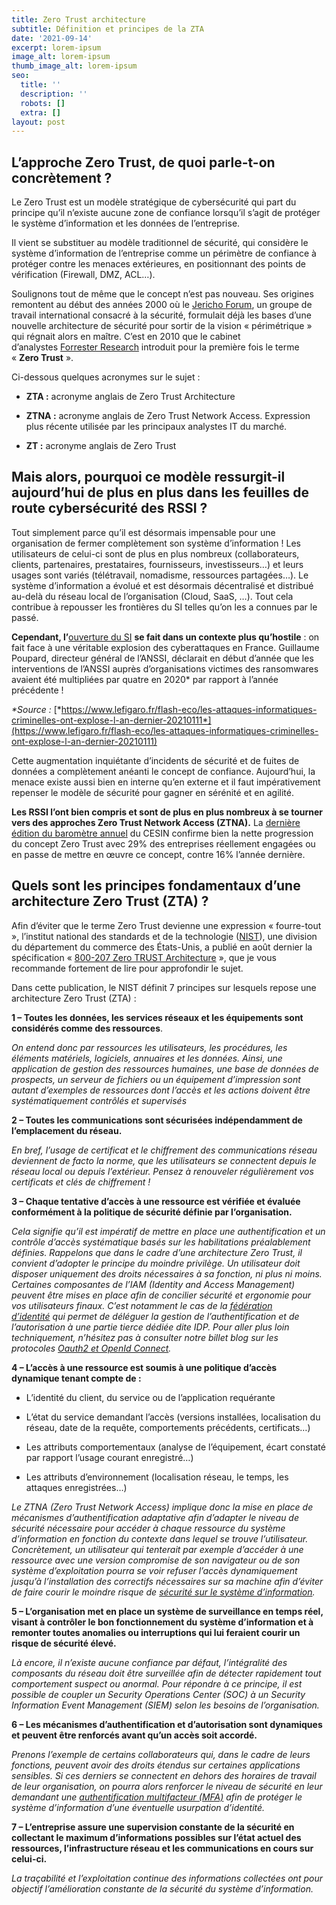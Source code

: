 ```yaml
---
title: Zero Trust architecture
subtitle: Définition et principes de la ZTA
date: '2021-09-14'
excerpt: lorem-ipsum
image_alt: lorem-ipsum
thumb_image_alt: lorem-ipsum
seo:
  title: ''
  description: ''
  robots: []
  extra: []
layout: post
---
```

## L’approche Zero Trust, de quoi parle-t-on concrètement ?



Le Zero Trust est un modèle stratégique de cybersécurité qui part du principe qu’il n’existe aucune zone de confiance lorsqu’il s’agit de protéger le système d’information et les données de l’entreprise.

Il vient se substituer au modèle traditionnel de sécurité, qui considère le système d’information de l’entreprise comme un périmètre de confiance à protéger contre les menaces extérieures, en positionnant des points de vérification (Firewall, DMZ, ACL…).

Soulignons tout de même que le concept n’est pas nouveau. Ses origines remontent au début des années 2000 où le [Jericho Forum](https://whatis.techtarget.com/definition/Jericho-Forum), un groupe de travail international consacré à la sécurité, formulait déjà les bases d’une nouvelle architecture de sécurité pour sortir de la vision « périmétrique » qui régnait alors en maître. C’est en 2010 que le cabinet d’analystes [Forrester Research](https://go.forrester.com/) introduit pour la première fois le terme « **Zero Trust** ».

Ci-dessous quelques acronymes sur le sujet :

*   **ZTA :** acronyme anglais de Zero Trust Architecture

*   **ZTNA :** acronyme anglais de Zero Trust Network Access. Expression plus récente utilisée par les principaux analystes IT du marché.

*   **ZT :** acronyme anglais de Zero Trust

## **Mais alors, pourquoi ce modèle ressurgit-il aujourd’hui de plus en plus dans les feuilles de route cybersécurité des RSSI ?**

Tout simplement parce qu’il est désormais impensable pour une organisation de fermer complètement son système d’information ! Les utilisateurs de celui-ci sont de plus en plus nombreux (collaborateurs, clients, partenaires, prestataires, fournisseurs, investisseurs…) et leurs usages sont variés (télétravail, nomadisme, ressources partagées…). Le système d’information a évolué et est désormais décentralisé et distribué au-delà du réseau local de l’organisation (Cloud, SaaS, …). Tout cela contribue à repousser les frontières du SI telles qu’on les a connues par le passé.

**Cependant, l’**[ouverture du SI](https://www.ilex-international.com/fr/strategie-iam/ouverture-si) **se fait dans un contexte plus qu’hostile** : on fait face à une véritable explosion des cyberattaques en France. Guillaume Poupard, directeur général de l’ANSSI, déclarait en début d’année que les interventions de l’ANSSI auprès d’organisations victimes des ransomwares avaient été multipliées par quatre en 2020\* par rapport à l’année précédente !

*\*Source :* [*https://www.lefigaro.fr/flash-eco/les-attaques-informatiques-criminelles-ont-explose-l-an-dernier-20210111*](https://www.lefigaro.fr/flash-eco/les-attaques-informatiques-criminelles-ont-explose-l-an-dernier-20210111)

Cette augmentation inquiétante d’incidents de sécurité et de fuites de données a complètement anéanti le concept de confiance. Aujourd’hui, la menace existe aussi bien en interne qu’en externe et il faut impérativement repenser le modèle de sécurité pour gagner en sérénité et en agilité.

**Les RSSI l’ont bien compris et sont de plus en plus nombreux à se tourner vers des approches Zero Trust Network Access (ZTNA).** La [dernière édition du baromètre annuel](https://www.cesin.fr/fonds-documentaire-6eme-edition-du-barometre-annuel-du-cesin.html) du CESIN confirme bien la nette progression du concept Zero Trust avec 29% des entreprises réellement engagées ou en passe de mettre en œuvre ce concept, contre 16% l’année dernière.

## Quels sont les principes fondamentaux d’une architecture Zero Trust (ZTA) ?

Afin d’éviter que le terme Zero Trust devienne une expression « fourre-tout », l’institut national des standards et de la technologie ([NIST](https://www.nist.gov/)), une division du département du commerce des États-Unis, a publié en août dernier la spécification « [800-207 Zero TRUST Architecture](https://nvlpubs.nist.gov/nistpubs/SpecialPublications/NIST.SP.800-207.pdf) », que je vous recommande fortement de lire pour approfondir le sujet.

Dans cette publication, le NIST définit 7 principes sur lesquels repose une architecture Zero Trust (ZTA) :

**1 – Toutes les données, les services réseaux et les équipements sont considérés comme des ressources**.

*On entend donc par ressources les utilisateurs, les procédures, les éléments matériels, logiciels, annuaires et les données. Ainsi, une application de gestion des ressources humaines, une base de données de prospects, un serveur de fichiers ou un équipement d’impression sont autant d’exemples de ressources dont l’accès et les actions doivent être systématiquement contrôlés et supervisés*

**2 – Toutes les communications sont sécurisées indépendamment de l’emplacement du réseau.**

*En bref, l’usage de certificat et le chiffrement des communications réseau deviennent de facto la norme, que les utilisateurs se connectent depuis le réseau local ou depuis l’extérieur. Pensez à renouveler régulièrement vos certificats et clés de chiffrement !*

**3 – Chaque tentative d’accès à une ressource est vérifiée et évaluée conformément à la politique de sécurité définie par l’organisation.**

*Cela signifie qu’il est impératif de mettre en place une authentification et un contrôle d’accès systématique basés sur les habilitations préalablement définies. Rappelons que dans le cadre d’une architecture Zero Trust, il convient d’adopter le principe du moindre privilège. Un utilisateur doit disposer uniquement des droits nécessaires à sa fonction, ni plus ni moins.
Certaines composantes de l’IAM (Identity and Access Management) peuvent être mises en place afin de concilier sécurité et ergonomie pour vos utilisateurs finaux. C’est notamment le cas de la *[*fédération d’identité*](https://www.ilex-international.com/fr/strategie-iam/federation-identite)* qui permet de déléguer la gestion de l’authentification et de l’autorisation à une partie tierce dédiée dite IDP. Pour aller plus loin techniquement, n’hésitez pas à consulter notre billet blog sur les protocoles *[*Oauth2 et OpenId Connect*](https://www.ilex-international.com/fr/federation-identite/oauth2-vs-openid-connect)*.*

**4 – L’accès à une ressource est soumis à une politique d’accès dynamique tenant compte de :**

*   L’identité du client, du service ou de l’application requérante

*   L’état du service demandant l’accès (versions installées, localisation du réseau, date de la requête, comportements précédents, certificats…)

*   Les attributs comportementaux (analyse de l’équipement, écart constaté par rapport l’usage courant enregistré…)

*   Les attributs d’environnement (localisation réseau, le temps, les attaques enregistrées…)

*Le ZTNA (Zero Trust Network Access) implique donc la mise en place de mécanismes d’authentification adaptative afin d’adapter le niveau de sécurité nécessaire pour accéder à chaque ressource du système d’information en fonction du contexte dans lequel se trouve l’utilisateur. Concrètement, un utilisateur qui tenterait par exemple d’accéder à une ressource avec une version compromise de son navigateur ou de son système d’exploitation pourra se voir refuser l’accès dynamiquement jusqu’à l’installation des correctifs nécessaires sur sa machine afin d’éviter de faire courir le moindre risque de *[*sécurité sur le système d’information*](https://www.ilex-international.com/fr/strategie-iam/securite)*.*

**5 – L’organisation met en place un système de surveillance en temps réel, visant à contrôler le bon fonctionnement du système d’information et à remonter toutes anomalies ou interruptions qui lui feraient courir un risque de sécurité élevé.**

*Là encore, il n’existe aucune confiance par défaut, l’intégralité des composants du réseau doit être surveillée afin de détecter rapidement tout comportement suspect ou anormal.
Pour répondre à ce principe, il est possible de coupler un Security Operations Center (SOC) à un Security Information Event Management (SIEM) selon les besoins de l’organisation.*

**6 – Les mécanismes d’authentification et d’autorisation sont dynamiques et peuvent être renforcés avant qu’un accès soit accordé.**

*Prenons l’exemple de certains collaborateurs qui, dans le cadre de leurs fonctions, peuvent avoir des droits étendus sur certaines applications sensibles. Si ces derniers se connectent en dehors des horaires de travail de leur organisation, on pourra alors renforcer le niveau de sécurité en leur demandant une *[*authentification multifacteur (MFA)*](https://www.ilex-international.com/fr/strategie-iam/authentification-forte-mfa)* afin de protéger le système d’information d’une éventuelle usurpation d’identité.*

**7 – L’entreprise assure une supervision constante de la sécurité en collectant le maximum d’informations possibles sur l’état actuel des ressources, l’infrastructure réseau et les communications en cours sur celui-ci.**

*La traçabilité et l’exploitation continue des informations collectées ont pour objectif l’amélioration constante de la sécurité du système d’information.*
